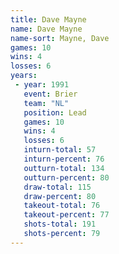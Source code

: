 ```yaml
---
title: Dave Mayne
name: Dave Mayne
name-sort: Mayne, Dave
games: 10
wins: 4
losses: 6
years:
 - year: 1991
   event: Brier
   team: "NL"
   position: Lead
   games: 10
   wins: 4
   losses: 6
   inturn-total: 57
   inturn-percent: 76
   outturn-total: 134
   outturn-percent: 80
   draw-total: 115
   draw-percent: 80
   takeout-total: 76
   takeout-percent: 77
   shots-total: 191
   shots-percent: 79
---
```

